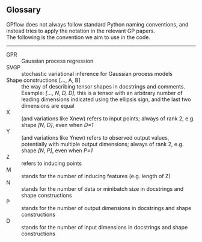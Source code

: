 ## Glossary

GPflow does not always follow standard Python naming conventions,
and instead tries to apply the notation in the relevant GP papers.\
The following is the convention we aim to use in the code.

---

<dl>
  <dt>GPR</dt>
  <dd>Gaussian process regression</dd>

  <dt>SVGP</dt>
  <dd>stochastic variational inference for Gaussian process models</dd>

  <dt>Shape constructions [..., A, B]</dt>
  <dd>the way of describing tensor shapes in docstrings and comments. Example: <i>[..., N, D, D]</i>, this is a tensor with an arbitrary number of leading dimensions indicated using the ellipsis sign, and the last two dimensions are equal</dd>

  <dt>X</dt>
  <dd>(and variations like Xnew) refers to input points; always of rank 2, e.g. shape <i>[N, D]</i>, even when <i>D=1</i></dd>

  <dt>Y</dt>
  <dd>(and variations like Ynew) refers to observed output values, potentially with multiple output dimensions; always of rank 2, e.g. shape <i>[N, P]</i>, even when <i>P=1</i></dd>

  <dt>Z</dt>
  <dd>refers to inducing points</dd>

  <dt>M</dt>
  <dd>stands for the number of inducing features (e.g. length of Z)</dd>

  <dt>N</dt>
  <dd>stands for the number of data or minibatch size in docstrings and shape constructions</dd>

  <dt>P</dt>
  <dd>stands for the number of output dimensions in docstrings and shape constructions</dd>

  <dt>D</dt>
  <dd>stands for the number of input dimensions in docstrings and shape constructions</dd>
</dl>

